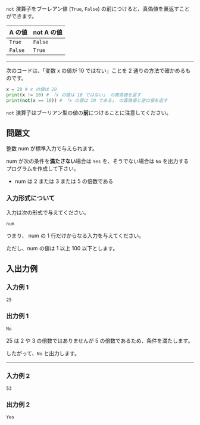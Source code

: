 `not` 演算子をブーレアン値 (`True`, `False`) の前につけると、真偽値を裏返すことができます。

| A の値  | not A の値 |
| ------- | ---------- |
| `True`  | `False`    |
| `False` | `True`     |

---

次のコードは、「変数 x の値が 10 ではない」ことを 2 通りの方法で確かめるものです。

```python
x = 20 # x の値は 20
print(x != 10) # 「x の値は 10 ではない」 の真偽値を返す
print(not(x == 10)) # 「x の値は 10 である」 の真偽値と逆の値を返す
```

`not` 演算子はブーリアン型の値の**前**につけることに注意してください。

## 問題文

整数 num が標準入力で与えられます。

num が次の条件を**満たさない**場合は `Yes` を、そうでない場合は `No` を出力するプログラムを作成して下さい。

- num は 2 または 3 または 5 の倍数である

### 入力形式について

入力は次の形式で与えてください。

```text
num
```

つまり、 num の 1 行だけからなる入力を与えてください。

ただし、num の値は 1 以上 100 以下とします。

## 入出力例

### 入力例 1

```text
25
```

### 出力例 1

```text
No
```

25 は 2 や 3 の倍数ではありませんが 5 の倍数であるため、条件を満たします。

したがって、`No` と出力します。

---

### 入力例 2

```text
53
```

### 出力例 2

```text
Yes
```
